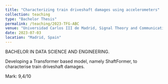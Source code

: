 ```yaml
---
title: "Characterizing train driveshaft damages using accelerometers"
collection: teaching
type: "Bachelor Thesis"
permalink: /teaching/2023-TFG-ABC
venue: "Universidad Carlos III de Madrid, Signal Theory and Communications Department"
date: 2023-07-03
location: "Madrid, Spain"
---
```

BACHELOR IN DATA SCIENCE AND ENGINEERING.

Developing a Transformer based model, namely ShaftFormer, to characterise train driveshaft damages.

Mark: 9,4/10








